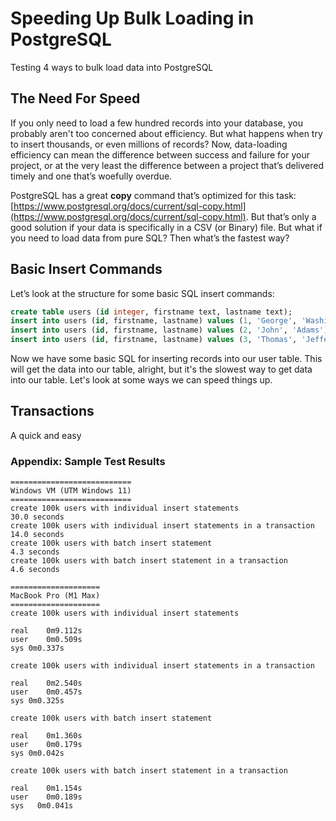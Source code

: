 # Speeding Up Bulk Loading in PostgreSQL
Testing 4 ways to bulk load data into PostgreSQL

## The Need For Speed
If you only need to load a few hundred records into your database, you probably aren't too concerned about efficiency.  But what happens when try to insert thousands, or even millions of records?  Now, data-loading efficiency can mean the difference between success and failure for your project, or at the very least the difference between a project that’s delivered timely and one that’s woefully overdue.

PostgreSQL has a great **copy** command that’s optimized for this task: [https://www.postgresql.org/docs/current/sql-copy.html](https://www.postgresql.org/docs/current/sql-copy.html).  But that’s only a good solution if your data is specifically in a CSV (or Binary) file.  But what if you need to load data from pure SQL? Then what’s the fastest way?

## Basic Insert Commands

Let’s look at the structure for some basic SQL insert commands:

```sql
create table users (id integer, firstname text, lastname text);
insert into users (id, firstname, lastname) values (1, 'George', 'Washington');
insert into users (id, firstname, lastname) values (2, 'John', 'Adams');
insert into users (id, firstname, lastname) values (3, 'Thomas', 'Jefferson');
```

Now we have some basic SQL for inserting records into our user table. This will get the data into our table, alright, but it's the slowest way to get data into our table.  Let's look at some ways we can speed things up.

## Transactions

A quick and easy 

### Appendix: Sample Test Results

```
===========================
Windows VM (UTM Windows 11)
===========================
create 100k users with individual insert statements
30.0 seconds
create 100k users with individual insert statements in a transaction
14.0 seconds
create 100k users with batch insert statement
4.3 seconds
create 100k users with batch insert statement in a transaction
4.6 seconds

====================
MacBook Pro (M1 Max)
====================
create 100k users with individual insert statements

real	0m9.112s
user	0m0.509s
sys 0m0.337s

create 100k users with individual insert statements in a transaction

real	0m2.540s
user	0m0.457s
sys 0m0.325s

create 100k users with batch insert statement

real	0m1.360s
user	0m0.179s
sys 0m0.042s

create 100k users with batch insert statement in a transaction

real	0m1.154s
user	0m0.189s
sys	  0m0.041s
```
